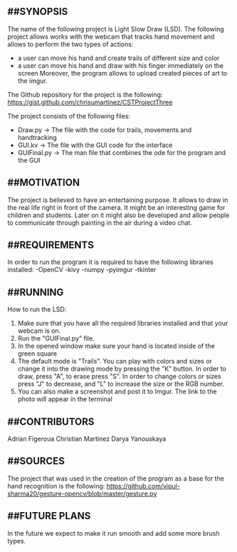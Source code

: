 ##SYNOPSIS
----------
The name of the following project is Light Slow Draw (LSD).
The following project allows works with the webcam that tracks hand movement and
allows to perform  the two types of actions:
- a user can move his hand and create trails of different size and color
- a user can move his hand and draw with his finger immediately on the screen
Moreover, the program allows to upload created pieces of art to the imgur.

The Github repository for the project is the following:
https://gist.github.com/chrisumartinez/CSTProjectThree

The project consists of the following files:
- Draw.py -> The file with the code for trails, movements and handtracking
- GUI.kv -> The file with the GUI code for the interface
- GUIFinal.py -> The man file that combines the ode for the program and the GUI

##MOTIVATION
------------
The project is believed to have an entertaining purpose. It allows to draw in
the real life right in front of the camera. It might be an interesting game for
children and students. Later on it might also be developed and allow people to
communicate through painting in the air during a video chat.

##REQUIREMENTS
--------------
In order to run the program it is required to have the following libraries
installed:
-OpenCV
-kivy
-numpy
-pyimgur
-tkinter

##RUNNING
---------
How to run the LSD:

1. Make sure that you have all the required libraries installed and that your
webcam is on.
2. Run the "GUIFinal.py" file.
3. In the opened window make sure your hand is located inside of the green square
4. The default mode is "Trails". You can play with colors and sizes or change it
into the drawing mode by pressing the "K" button. In order to draw, press "A",
to erase press "S". In order to change colors or sizes press "J" to decrease,
and "L" to increase the size or the RGB number.
5. You can also make a screenshot and post it to Imgur. The link to the photo
will appear in the terminal

##CONTRIBUTORS
--------------
Adrian Figeroua
Christian Martinez
Darya Yanouskaya

##SOURCES
---------
The project that was used in the creation of the program as a base for the hand
recognition is the following:
https://github.com/vipul-sharma20/gesture-opencv/blob/master/gesture.py

##FUTURE PLANS
--------------
In the future we expect to make it run smooth and add some more brush types.
